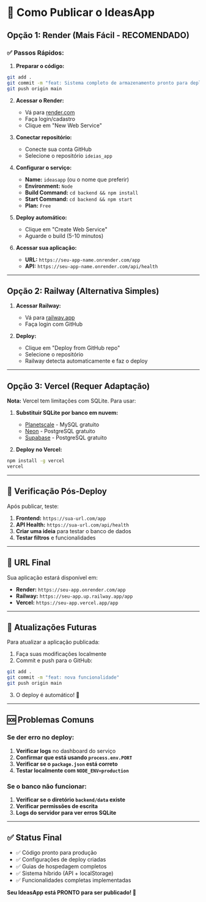 # 🚀 Como Publicar o IdeasApp

## Opção 1: Render (Mais Fácil - RECOMENDADO)

### ✅ **Passos Rápidos:**

1. **Preparar o código:**
```bash
git add .
git commit -m "feat: Sistema completo de armazenamento pronto para deploy"
git push origin main
```

2. **Acessar o Render:**
   - Vá para [render.com](https://render.com)
   - Faça login/cadastro
   - Clique em "New Web Service"

3. **Conectar repositório:**
   - Conecte sua conta GitHub
   - Selecione o repositório `ideias_app`

4. **Configurar o serviço:**
   - **Name:** `ideasapp` (ou o nome que preferir)
   - **Environment:** `Node`
   - **Build Command:** `cd backend && npm install`
   - **Start Command:** `cd backend && npm start`
   - **Plan:** `Free`

5. **Deploy automático:**
   - Clique em "Create Web Service"
   - Aguarde o build (5-10 minutos)

6. **Acessar sua aplicação:**
   - **URL:** `https://seu-app-name.onrender.com/app`
   - **API:** `https://seu-app-name.onrender.com/api/health`

---

## Opção 2: Railway (Alternativa Simples)

1. **Acessar Railway:**
   - Vá para [railway.app](https://railway.app)
   - Faça login com GitHub

2. **Deploy:**
   - Clique em "Deploy from GitHub repo"
   - Selecione o repositório
   - Railway detecta automaticamente e faz o deploy

---

## Opção 3: Vercel (Requer Adaptação)

**Nota:** Vercel tem limitações com SQLite. Para usar:

1. **Substituir SQLite por banco em nuvem:**
   - [Planetscale](https://planetscale.com) - MySQL gratuito
   - [Neon](https://neon.tech) - PostgreSQL gratuito
   - [Supabase](https://supabase.com) - PostgreSQL gratuito

2. **Deploy no Vercel:**
```bash
npm install -g vercel
vercel
```

---

## 🔧 Verificação Pós-Deploy

Após publicar, teste:

1. **Frontend:** `https://sua-url.com/app`
2. **API Health:** `https://sua-url.com/api/health`
3. **Criar uma ideia** para testar o banco de dados
4. **Testar filtros** e funcionalidades

---

## 🎯 URL Final

Sua aplicação estará disponível em:
- **Render:** `https://seu-app.onrender.com/app`
- **Railway:** `https://seu-app.up.railway.app/app`
- **Vercel:** `https://seu-app.vercel.app/app`

---

## 🔄 Atualizações Futuras

Para atualizar a aplicação publicada:

1. Faça suas modificações localmente
2. Commit e push para o GitHub:
```bash
git add .
git commit -m "feat: nova funcionalidade"
git push origin main
```
3. O deploy é automático! 🎉

---

## 🆘 Problemas Comuns

### Se der erro no deploy:

1. **Verificar logs** no dashboard do serviço
2. **Confirmar que está usando `process.env.PORT`**
3. **Verificar se o `package.json` está correto**
4. **Testar localmente com `NODE_ENV=production`**

### Se o banco não funcionar:

1. **Verificar se o diretório `backend/data` existe**
2. **Verificar permissões de escrita**
3. **Logs do servidor para ver erros SQLite**

---

## ✅ Status Final

- ✅ Código pronto para produção
- ✅ Configurações de deploy criadas
- ✅ Guias de hospedagem completos
- ✅ Sistema híbrido (API + localStorage)
- ✅ Funcionalidades completas implementadas

**Seu IdeasApp está PRONTO para ser publicado! 🚀** 